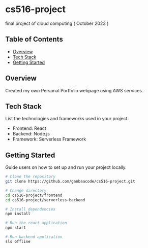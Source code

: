 # cs516-project

final project of cloud computing ( October 2023 )

## Table of Contents
- [Overview](#overview)
- [Tech Stack](#tech-stack)
- [Getting Started](#getting-started)

## Overview

Created my own Personal Portfolio webpage using AWS services.

## Tech Stack

List the technologies and frameworks used in your project.

- Frontend: React
- Backend: Node.js
- Framework: Serverless Framework

## Getting Started

Guide users on how to set up and run your project locally.

```bash
# Clone the repository
git clone https://github.com/ganbaacode/cs516-project.git

# Change directory
cd cs516-project/frontend 
cd cs516-project/serverless-backend 

# Install dependencies
npm install

# Run the react application
npm start

# Run backend application
sls offline
